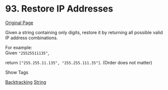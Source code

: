 # 93. Restore IP Addresses

[Original Page](https://leetcode.com/problems/restore-ip-addresses/)

Given a string containing only digits, restore it by returning all possible valid IP address combinations.

For example:  
Given `"25525511135"`,

return `["255.255.11.135", "255.255.111.35"]`. (Order does not matter)

<div>

<div id="tags" class="btn btn-xs btn-warning">Show Tags</div>

<span class="hidebutton">[Backtracking](/tag/backtracking/) [String](/tag/string/)</span></div>